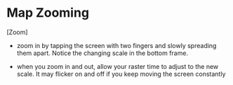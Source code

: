 Map Zooming
========================================================





[Zoom]

-   zoom in by tapping the screen with two fingers and slowly spreading
    them apart. Notice the changing scale in the bottom frame.

-   when you zoom in and out, allow your raster time to adjust to the
    new scale. It may flicker on and off if you keep moving the screen
    constantly 

</div>